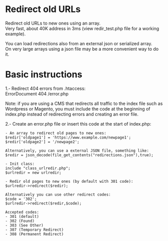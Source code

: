 # Redirect old URLs
Redirect old URLs to new ones using an array.   
Very fast, about 40K address in 3ms (view redir_test.php file for a working 
example).   
   
You can load redirections also from an external json or serialized array.   
On very large arrays using a json file may be a more convenient way to do it.
   
# Basic instructions   
1.- Redirect 404 errors from .htaccess:   
ErrorDocument 404 /error.php   
   
Note: if you are using a CMS that redirects all traffic to the index file such 
as Wordpress or Magento, you must include the code at the beginning of index.php
instead of redirecting errors and creating an error file.   
   
2.- Create an error.php file or insert this code at the start of index.php:   
   
    - An array to redirect old pages to new ones:   
    $redir['oldpage1'] = 'https://www.example.com/newpage1';   
    $redir['oldpage2'] = '/newpage2';   
    
    Alternatively, you can use a external JSON file, something like:
    $redir = json_decode(file_get_contents("redirections.json"),true);

    - Init class:   
    include "class_urlredir.php";   
    $urlredir = new urlredir;   

    - Redir old pages to new ones (by default with 301 code):   
    $urlredir->redirect($redir);   

    Alternatively you can use other redirect codes:   
    $code = '302';   
    $urlredir->redirect($redir,$code);   

    Accepted codes:   
    - 301 (default)   
    - 302 (Found)   
    - 303 (See Other)   
    - 307 (Temporary Redirect)   
    - 308 (Permanent Redirect) 